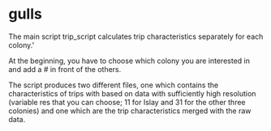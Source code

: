 # gulls

The main script trip_script calculates trip characteristics separately for each colony.'

At the beginning, you have to choose which colony you are interested in and add a # in front of the others.

The script produces two different files, one which contains the characteristics of trips with based on data with sufficiently high resolution (variable res that you can choose; 11 for Islay and 31 for the other three colonies) and one which are the trip characteristics merged with the raw data.

